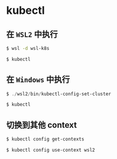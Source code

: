 # kubectl

## 在 `WSL2` 中执行

```bash
$ wsl -d wsl-k8s

$ kubectl
```

## 在 `Windows` 中执行

```powershell
$ ./wsl2/bin/kubectl-config-set-cluster

$ kubectl
```

## 切换到其他 context

```bash
$ kubectl config get-contexts

$ kubectl config use-context wsl2
```
